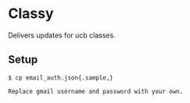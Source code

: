 # Classy

Delivers updates for ucb classes.

## Setup

    $ cp email_auth.json{.sample,}

    Replace gmail username and password with your own.
